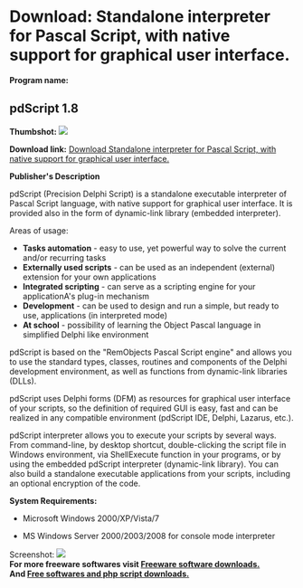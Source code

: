 # Download: Standalone interpreter for Pascal Script, with native support for graphical user interface.

**Program name:**

## pdScript 1.8

  
**Thumbshot:** ![](http://www.freewarefiles.com/screenshot/pdscript_md.jpg)   
  
**Download link:** [Download Standalone interpreter for Pascal Script, with native support for graphical user interface.](http://freesoftwares.boysofts.com/PdScript_program_66125.html)  
  


**Publisher's Description**  
  


pdScript (Precision Delphi Script) is a standalone executable interpreter of Pascal Script language, with native support for graphical user interface. It is provided also in the form of dynamic-link library (embedded interpreter). 

Areas of usage: 

  * **Tasks automation** \- easy to use, yet powerful way to solve the current and/or recurring tasks 
  * **Externally used scripts** \- can be used as an independent (external) extension for your own applications 
  * **Integrated scripting** \- can serve as a scripting engine for your applicationA's plug-in mechanism 
  * **Development** \- can be used to design and run a simple, but ready to use, applications (in interpreted mode) 
  * **At school** \- possibility of learning the Object Pascal language in simplified Delphi like environment 

pdScript is based on the "RemObjects Pascal Script engine" and allows you to use the standard types, classes, routines and components of the Delphi development environment, as well as functions from dynamic-link libraries (DLLs). 

pdScript uses Delphi forms (DFM) as resources for graphical user interface of your scripts, so the definition of required GUI is easy, fast and can be realized in any compatible environment (pdScript IDE, Delphi, Lazarus, etc.). 

pdScript interpreter allows you to execute your scripts by several ways. From command-line, by desktop shortcut, double-clicking the script file in Windows environment, via ShellExecute function in your programs, or by using the embedded pdScript interpreter (dynamic-link library). You can also build a standalone executable applications from your scripts, including an optional encryption of the code. 

**System Requirements:**

  * Microsoft Windows 2000/XP/Vista/7  

  * MS Windows Server 2000/2003/2008 for console mode interpreter 

  
  
Screenshot: ![](http://www.freewarefiles.com/screenshot/pdscript.jpg)   
**For more freeware softwares visit [Freeware software downloads.](http://freesoftwares.boysofts.com/)**   
**And [Free softwares and php script downloads.](http://www.boysofts.com/)**
